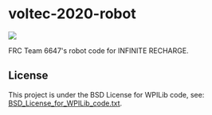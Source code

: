 
# voltec-2020-robot

<p align="left"><a  href="https://github.com/VOLTEC6647/voltec-2020-robot"  target="_blank"><img  src="https://i.imgur.com/F4focyC.png"></a></p>

FRC Team 6647's robot code for INFINITE RECHARGE.

## License

This project is under the BSD License for WPILib code, see: [BSD_License_for_WPILib_code.txt](BSD_License_for_WPILib_code.txt).